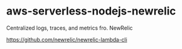 # aws-serverless-nodejs-newrelic
Centralized logs, traces, and metrics fro. NewRelic


https://github.com/newrelic/newrelic-lambda-cli
